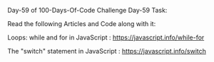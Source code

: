 Day-59 of 100-Days-Of-Code Challenge Day-59 Task:

Read the following Articles and Code along with it:

Loops: while and for in JavaScript : https://javascript.info/while-for

The "switch" statement in JavaScript : https://javascript.info/switch